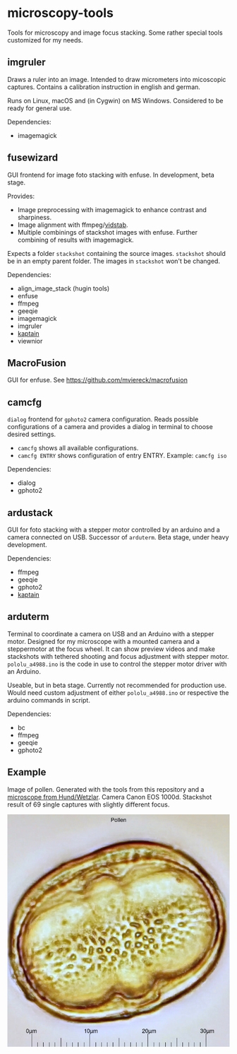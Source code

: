 # microscopy-tools

Tools for microscopy and image focus stacking.
Some rather special tools customized for my needs.

## imgruler

Draws a ruler into an image.
Intended to draw micrometers into micoscopic captures.
Contains a calibration instruction in english and german.

Runs on Linux, macOS and (in Cygwin) on MS Windows.
Considered to be ready for general use.

Dependencies:
 - imagemagick

## fusewizard

GUI frontend for image foto stacking with enfuse. In development, beta stage.

Provides:
 - Image preprocessing with imagemagick to enhance contrast and sharpiness. 
 - Image alignment with ffmpeg/[vidstab](https://github.com/georgmartius/vid.stab).
 - Multiple combinings of stackshot images with enfuse. Further combining of results with imagemagick.
 
Expects a folder `stackshot` containing the source images. `stackshot` should be in an empty parent folder. The images in `stackshot` won't be changed.

Dependencies:
 - align_image_stack (hugin tools)
 - enfuse
 - ffmpeg
 - geeqie
 - imagemagick
 - imgruler
 - [kaptain](https://github.com/mviereck/kaptain)
 - viewnior
 
## MacroFusion
GUI for enfuse. See https://github.com/mviereck/macrofusion

## camcfg
`dialog` frontend for `gphoto2` camera configuration. Reads possible configurations of a camera and provides a dialog in terminal to choose desired settings.
 - `camcfg` shows all available configurations.
 - `camcfg ENTRY` shows configuration of entry ENTRY. Example: `camcfg iso`
 
Dependencies:
 - dialog
 - gphoto2
 
## ardustack
GUI for foto stacking with a stepper motor controlled by an arduino and a camera connected on USB. Successor of `arduterm`. Beta stage, under heavy development.

Dependencies:
 - ffmpeg
 - geeqie
 - gphoto2
 - [kaptain](https://github.com/mviereck/kaptain)
 
## arduterm

Terminal to coordinate a camera on USB and an Arduino with a stepper motor. 
Designed for my microscope with a mounted camera and a steppermotor at the focus wheel.
It can show preview videos and make stackshots with tethered shooting and focus adjustment with stepper motor.
`pololu_a4988.ino` is the code in use to control the stepper motor driver with an Arduino.

Useable, but in beta stage. Currently not recommended for production use. Would need custom adjustment of either `pololu_a4988.ino` or respective the arduino commands in script.

Dependencies:
 - bc
 - ffmpeg
 - geeqie
 - gphoto2

## Example

Image of pollen. Generated with the tools from this repository and a [microscope from Hund/Wetzlar](https://www.hund.de/en/). Camera Canon EOS 1000d. Stackshot result of 69 single captures with slightly different focus.

![screenshot](example.jpg)

